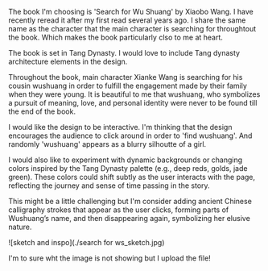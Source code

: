 
The book I'm choosing is 'Search for Wu Shuang' by Xiaobo Wang. I have recently reread it after my first read several years ago. I share the same name as the character that the main character is searching for throughtout the book. Which makes the book particularly clso to me at heart.

The book is set in Tang Dynasty. I would love to include Tang dynasty architecture elements in the design. 

Throughout the book, main character Xianke Wang is searching for his cousin wushuang in order to fulfill the engagement made by their family when they were young. It is beautiful to me that wushuang, who symbolizes a pursuit of meaning, love, and personal identity were never to be found till the end of the book. 

I would like the design to be interactive. I'm thinking that the design encourages the audience to click around in order to 'find wushuang'. And randomly 'wushuang' appears as a blurry silhoutte of a girl.

I would also like to experiment with dynamic backgrounds or changing colors inspired by the Tang Dynasty palette (e.g., deep reds, golds, jade green). These colors could shift subtly as the user interacts with the page, reflecting the journey and sense of time passing in the story.

This might be a little challenging but I'm consider adding ancient Chinese calligraphy strokes that appear as the user clicks, forming parts of Wushuang’s name, and then disappearing again, symbolizing her elusive nature.

![sketch and inspo](./search for ws_sketch.jpg)

I'm to sure wht the image is not showing but I upload the file!
